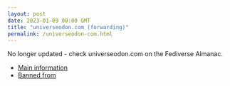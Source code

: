 ```yaml
---
layout: post
date: 2023-01-09 00:00 GMT
title: "universeodon.com (forwarding)"
permalink: /universeodon-com.html
---
```


No longer updated - check universeodon.com on the Fediverse Almanac.

* [Main information](https://www.fediversealmanac.com/api/v1/instances/universeodon.com)
* [Banned from](https://www.fediversealmanac.com/api/v1/instances/universeodon.com/banned_from)

